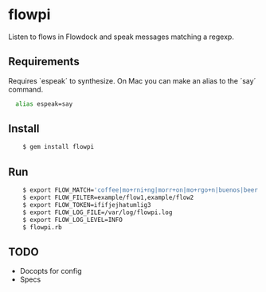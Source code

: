 flowpi
======

Listen to flows in Flowdock and speak messages matching a regexp.

Requirements
------------

Requires `espeak´ to synthesize. On Mac you can make an alias to the
´say´ command.

```bash
  alias espeak=say
```

Install
-------

```bash
    $ gem install flowpi
```

Run
---

```bash
    $ export FLOW_MATCH='coffee|mo+rni+ng|morr+on|mo+rgo+n|buenos|beer|champagne'
    $ export FLOW_FILTER=example/flow1,example/flow2
    $ export FLOW_TOKEN=ififjejhatumlig3
    $ export FLOW_LOG_FILE=/var/log/flowpi.log
    $ export FLOW_LOG_LEVEL=INFO
    $ flowpi.rb
```

TODO
----

 * Docopts for config
 * Specs
